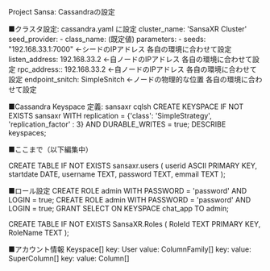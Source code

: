 Project Sansa: Cassandraの設定

■クラスタ設定: cassandra.yaml に設定
  cluster_name: 'SansaXR Cluster'
  seed_provider:
    - class_name: (既定値)
      parameters:
        - seeds: "192.168.33.1:7000"  ←シードのIPアドレス   各自の環境に合わせて設定
  listen_address: 192.168.33.2        ←自ノードのIPアドレス 各自の環境に合わせて設定
  rpc_address:: 192.168.33.2          ←自ノードのIPアドレス 各自の環境に合わせて設定
  endpoint_snitch: SimpleSnitch       ←ノードの物理的な位置 各自の環境に合わせて設定




■Cassandra Keyspace 定義: sansaxr
  cqlsh
  CREATE KEYSPACE IF NOT EXISTS sansaxr
    WITH replication = {'class': 'SimpleStrategy', 'replication_factor' : 3}
    AND DURABLE_WRITES = true;
  DESCRIBE keyspaces;

■ここまで（以下編集中）


CREATE TABLE IF NOT EXISTS sansaxr.users (
  userid ASCII PRIMARY KEY,
  startdate DATE,
  username TEXT,
  password TEXT,
  emmail TEXT
);



■ロール設定
  CREATE ROLE admin WITH PASSWORD = 'password' AND LOGIN = true;
  CREATE ROLE admin WITH PASSWORD = 'password' AND LOGIN = true;
GRANT SELECT ON KEYSPACE chat_app TO admin;


CREATE TABLE IF NOT EXISTS SansaXR.Roles (
  RoleId TEXT PRIMARY KEY,
  RoleName TEXT
);


■アカウント情報
  Keyspace[]
    key:    User
    value:  ColumnFamily[]
      key: 
      value: SuperColumn[]
        key: 
        value: Column[]

      
